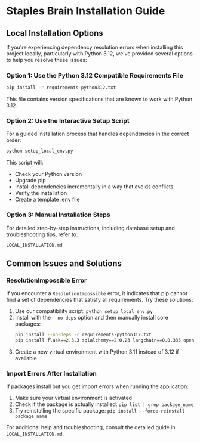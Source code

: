 # Staples Brain Installation Guide

## Local Installation Options

If you're experiencing dependency resolution errors when installing this project locally, particularly with Python 3.12, we've provided several options to help you resolve these issues:

### Option 1: Use the Python 3.12 Compatible Requirements File

```bash
pip install -r requirements-python312.txt
```

This file contains version specifications that are known to work with Python 3.12.

### Option 2: Use the Interactive Setup Script

For a guided installation process that handles dependencies in the correct order:

```bash
python setup_local_env.py
```

This script will:
- Check your Python version
- Upgrade pip
- Install dependencies incrementally in a way that avoids conflicts
- Verify the installation
- Create a template .env file

### Option 3: Manual Installation Steps

For detailed step-by-step instructions, including database setup and troubleshooting tips, refer to:

```
LOCAL_INSTALLATION.md
```

## Common Issues and Solutions

### ResolutionImpossible Error

If you encounter a `ResolutionImpossible` error, it indicates that pip cannot find a set of dependencies that satisfy all requirements. Try these solutions:

1. Use our compatibility script: `python setup_local_env.py`
2. Install with the `--no-deps` option and then manually install core packages:
   ```bash
   pip install --no-deps -r requirements-python312.txt
   pip install flask==2.3.3 sqlalchemy==2.0.23 langchain==0.0.335 openai==1.3.7
   ```
3. Create a new virtual environment with Python 3.11 instead of 3.12 if available

### Import Errors After Installation

If packages install but you get import errors when running the application:

1. Make sure your virtual environment is activated
2. Check if the package is actually installed: `pip list | grep package_name`
3. Try reinstalling the specific package: `pip install --force-reinstall package_name`

For additional help and troubleshooting, consult the detailed guide in `LOCAL_INSTALLATION.md`.